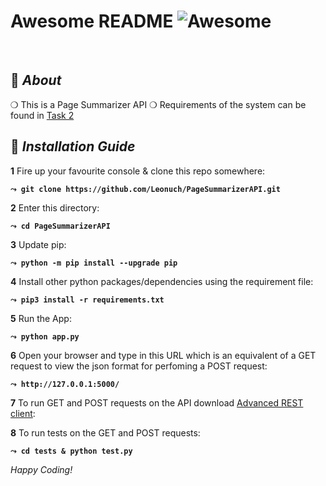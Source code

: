 <div align="left">

# Awesome README ![Awesome](https://cdn.rawgit.com/sindresorhus/awesome/d7305f38d29fed78fa85652e3a63e154dd8e8829/media/badge.svg)

<br>

</div>

## :page_with_curl: _About_
❍ This is a Page Summarizer API 
❍ Requirements of the system can be found in [Task 2](https://docs.google.com/document/d/1IZs92nfnh85d7zwQquV25chc0NXsBZUf0KxqxqKBAsU/edit)

## :page_with_curl: _Installation Guide_

**1** Fire up your favourite console & clone this repo somewhere:

__```⤳ git clone https://github.com/Leonuch/PageSummarizerAPI.git```__

**2** Enter this directory:

__```⤳ cd PageSummarizerAPI```__

**3** Update pip:

__```⤳ python -m pip install --upgrade pip```__

**4** Install other python packages/dependencies using the requirement file:

__```⤳ pip3 install -r requirements.txt```__

**5** Run the App:

__```⤳ python app.py```__

**6** Open your browser and type in this URL which is an equivalent of a GET request to view the json format for perfoming a POST request:

__```⤳ http://127.0.0.1:5000/```__

**7** To run GET and POST requests on the API download [Advanced REST client](https://chrome.google.com/webstore/detail/advanced-rest-client/hgmloofddffdnphfgcellkdfbfbjeloo/related):

**8** To run tests on the GET and POST requests:

__```⤳ cd tests & python test.py```__

*Happy Coding!*
